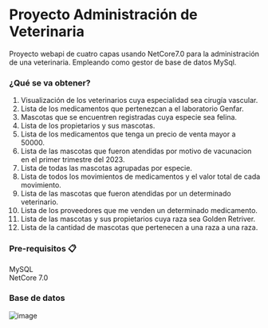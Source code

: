 # Proyecto Administración de Veterinaria
Proyecto webapi de cuatro capas usando NetCore7.0 para la administración de una veterinaria. Empleando como gestor de base de datos MySql.
### ¿Qué se va obtener?
  1. Visualización de los veterinarios cuya especialidad sea cirugía vascular.
  2. Lista de los medicamentos que pertenezcan a el laboratorio Genfar.
  3. Mascotas que se encuentren registradas cuya especie sea felina.
  4. Lista de los propietarios y sus mascotas.
  5. Lista de los medicamentos que tenga un precio de venta mayor a 50000.
  6. Lista de las mascotas que fueron atendidas por motivo de vacunacion en el primer trimestre del 2023.
  7. Lista de todas las mascotas agrupadas por especie.
  8. Lista de todos los movimientos de medicamentos y el valor total de cada movimiento.
  9. Lista de las mascotas que fueron atendidas por un determinado veterinario.
  10. Lista de los proveedores que me venden un determinado medicamento.
  11. Lista de las mascotas y sus propietarios cuya raza sea Golden Retriver.
  12. Lista de la cantidad de mascotas que pertenecen a una raza a una raza.
### Pre-requisitos 📋
MySQL<br>
NetCore 7.0
### Base de datos
![image](https://github.com/Marsh1100/apiweb-vet/assets/131481951/235b6075-ce22-4fce-a6fb-415fad771dee)

